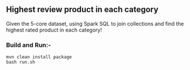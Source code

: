 ## Highest review product in each category
Given the 5-core dataset, using Spark SQL to join collections and find the highest rated product in each category!

### Build and Run:-
```
mvn clean install package
bash run.sh
```
